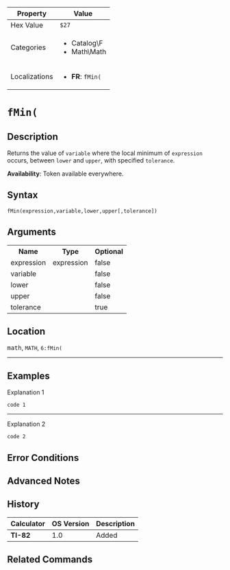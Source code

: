 | Property      | Value |
|---------------|-------|
| Hex Value     | `$27`|
| Categories    | <ul><li>Catalog\F</li><li>Math\Math</li></ul> |
| Localizations | <ul><li><b>FR</b>: `fMin(`</li></ul> |

# `fMin(`

## Description
Returns the value of `variable` where the local minimum of `expression` occurs, between `lower` and `upper`, with specified `tolerance`.


<b>Availability</b>: Token available everywhere.

## Syntax
`fMin(expression,variable,lower,upper[,tolerance])`

## Arguments
<table>
<tr><th>Name</th><th>Type</th><th>Optional</th></tr>

<tr><td>expression</td><td>expression</td><td>false</td></tr>

<tr><td>variable</td><td></td><td>false</td></tr>

<tr><td>lower</td><td></td><td>false</td></tr>

<tr><td>upper</td><td></td><td>false</td></tr>

<tr><td>tolerance</td><td></td><td>true</td></tr>

</table>

## Location
<kbd>math</kbd>, `MATH`, `6:fMin(`
<hr>

## Examples

Explanation 1
```ti-basic
code 1
```
---
Explanation 2
```ti-basic
code 2
```

## Error Conditions


## Advanced Notes


## History
| Calculator | OS Version | Description |
|------------|------------|-------------|
| <b>TI-82</b> | 1.0 | Added

## Related Commands

    